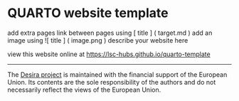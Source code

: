 # QUARTO website template 
add extra pages
link between pages using [ title ] ( target.md )
add an image using ![ title ] ( image.png )
describe your website here

view this website online at <https://lsc-hubs.github.io/quarto-template>

---

​The [Desira project](https://capacity4dev.europa.eu/projects/desira_en) is maintained with the financial support of the European Union. Its contents are the sole responsibility of the authors and do not necessarily reflect the views of the European Union.
